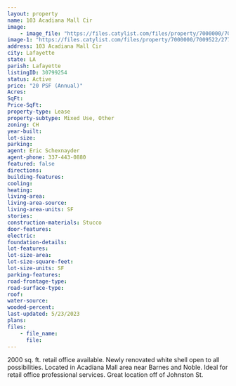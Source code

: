 ```yaml
---
layout: property
name: 103 Acadiana Mall Cir
image:
    - image_file: "https://files.catylist.com/files/property/7000000/7009522/27766058_103AcadianaMallCr_6.jpg"
image-1: "https://files.catylist.com/files/property/7000000/7009522/27766057_103AcadianaMallCr_5.jpg"
address: 103 Acadiana Mall Cir
city: Lafayette
state: LA
parish: Lafayette
listingID: 30799254
status: Active
price: "20 PSF (Annual)"
Acres:
SqFt:
Price-SqFt:
property-type: Lease
property-subtype: Mixed Use, Other
zoning: CH
year-built:
lot-size:
parking:
agent: Eric Schexnayder
agent-phone: 337-443-0880
featured: false
directions:
building-features:
cooling:
heating:
living-area:
living-area-source:
living-area-units: SF
stories:
construction-materials: Stucco
door-features:
electric:
foundation-details:
lot-features:
lot-size-area:
lot-size-square-feet:
lot-size-units: SF
parking-features:
road-frontage-type:
road-surface-type:
roof:
water-source:
wooded-percent:
last-updated: 5/23/2023
plans:
files:
    - file_name:
      file:
---
```

2000 sq. ft. retail office available. Newly renovated white shell open to all possibilities. Located in Acadiana Mall area near Barnes and Noble. Ideal for retail office professional services. Great location off of Johnston St.
